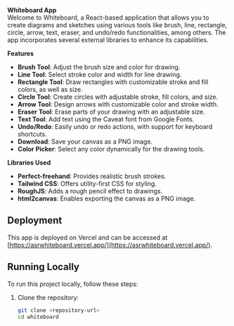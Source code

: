 **Whiteboard App**  
Welcome to Whiteboard, a React-based application that allows you to create diagrams and sketches using various tools like brush, line, rectangle, circle, arrow, text, eraser, and undo/redo functionalities, among others. The app incorporates several external libraries to enhance its capabilities.

**Features**  
- **Brush Tool**: Adjust the brush size and color for drawing.  
- **Line Tool**: Select stroke color and width for line drawing.  
- **Rectangle Tool**: Draw rectangles with customizable stroke and fill colors, as well as size.  
- **Circle Tool**: Create circles with adjustable stroke, fill colors, and size.  
- **Arrow Tool**: Design arrows with customizable color and stroke width.  
- **Eraser Tool**: Erase parts of your drawing with an adjustable size.  
- **Text Tool**: Add text using the Caveat font from Google Fonts.  
- **Undo/Redo**: Easily undo or redo actions, with support for keyboard shortcuts.  
- **Download**: Save your canvas as a PNG image.  
- **Color Picker**: Select any color dynamically for the drawing tools.  

**Libraries Used**  
- **Perfect-freehand**: Provides realistic brush strokes.  
- **Tailwind CSS**: Offers utility-first CSS for styling.  
- **RoughJS**: Adds a rough pencil effect to drawings.  
- **html2canvas**: Enables exporting the canvas as a PNG image.

## Deployment

This app is deployed on Vercel and can be accessed at [https://asrwhiteboard.vercel.app/](https://asrwhiteboard.vercel.app/).

## Running Locally

To run this project locally, follow these steps:

1. Clone the repository:
   ```bash
   git clone <repository-url>
   cd whiteboard
